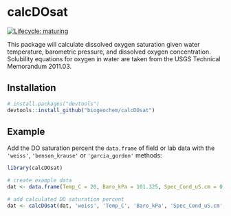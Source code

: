 
<!-- README.md is generated from README.Rmd. Please edit that file -->

# calcDOsat

<!-- badges: start -->

[![Lifecycle:
maturing](https://img.shields.io/badge/lifecycle-maturing-blue.svg)](https://www.tidyverse.org/lifecycle/#maturing)
<!-- badges: end -->

This package will calculate dissolved oxygen saturation given water
temperature, barometric pressure, and dissolved oxygen concentration.
Solubility equations for oxygen in water are taken from the USGS
Technical Memorandum 2011.03.

## Installation

``` r
# install.packages("devtools")
devtools::install_github("biogeochem/calcDOsat")
```

## Example

Add the DO saturation percent the `data.frame` of field or lab data with
the `'weiss'`, `'benson_krause'` or `'garcia_gordon'` methods:

``` r
library(calcDOsat)

# create example data
dat <- data.frame(Temp_C = 20, Baro_kPa = 101.325, Spec_Cond_uS.cm = 0, DO_mg.L = 8)

# add calculated DO saturation percent
dat <- calcDOsat(dat, 'weiss', 'Temp_C', 'Baro_kPa', 'Spec_Cond_uS.cm', 'DO_mg.L')
```
